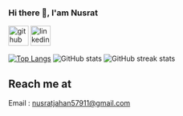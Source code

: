 ### Hi there 👋, I'am Nusrat



[<img src='https://cdn.jsdelivr.net/npm/simple-icons@3.0.1/icons/github.svg' alt='github' height='40'>](https://github.com/nusratjahan911)  [<img src='https://cdn.jsdelivr.net/npm/simple-icons@3.0.1/icons/linkedin.svg' alt='linkedin' height='40'>](https://www.linkedin.com/in/https://www.linkedin.com/in/nusrat-jahan-09ab542b7//)  

[![Top Langs](https://github-readme-stats.vercel.app/api/top-langs/?username=nusratjahan911)](https://github.com/anuraghazra/github-readme-stats)
![GitHub stats](https://github-readme-stats.vercel.app/api?username=nusratjahan911&show_icons=true)  ![GitHub streak stats](https://streak-stats.demolab.com/?user=nusratjahan911)  
 

## Reach me at
Email : nusratjahan57911@gmail.com





